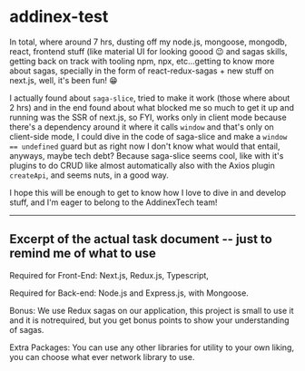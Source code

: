 # addinex-test

In total, where around 7 hrs, dusting off my node.js, mongoose, mongodb, react,
frontend stuff (like material UI for looking goood 😉 and sagas skills, getting
back on track with tooling npm, npx, etc...getting to know more about sagas,
specially in the form of react-redux-sagas + new stuff on next.js, well,
it's been fun! 😁

I actually found about `saga-slice`, tried to make it work (those where about
2 hrs) and in the end found about what blocked me so much to get it up and
running was the SSR of next.js, so FYI, works only in client mode because
there's a dependency around it where it calls `window` and that's only on
client-side mode, I could dive in the code of saga-slice and make a
`window == undefined` guard but as right now I don't know what would that
entail, anyways, maybe tech debt? Because saga-slice seems cool, like with
it's plugins to do CRUD like almost automatically also with the Axios
plugin `createApi`, and seems nuts, in a good way.

I hope this will be enough to get to know how I love to dive in and develop
stuff, and I'm eager to belong to the AddinexTech team!

---

## Excerpt of the actual task document -- just to remind me of what to use

Required for Front-End: Next.js, Redux.js, Typescript,

Required for Back-end: Node.js and Express.js, with Mongoose.

Bonus: We use Redux sagas on our application, this project is small to use it
and it is notrequired, but you get bonus points to show your understanding
of sagas.

Extra Packages: You can use any other libraries for utility to your own liking,
you can choose what ever network library to use.
